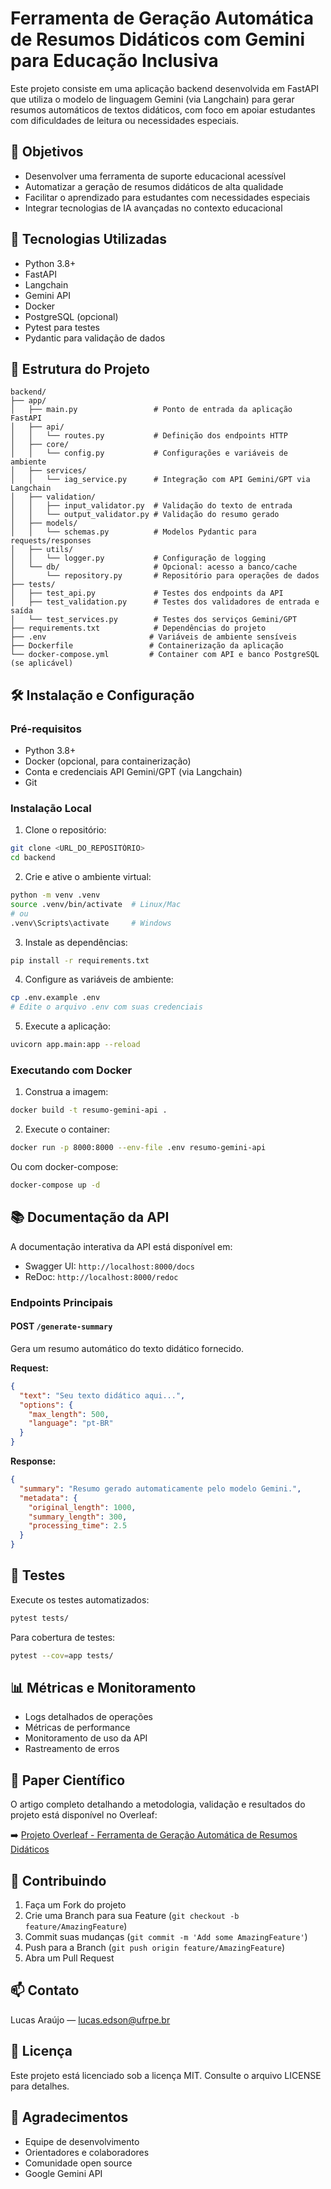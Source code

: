 # Ferramenta de Geração Automática de Resumos Didáticos com Gemini para Educação Inclusiva

Este projeto consiste em uma aplicação backend desenvolvida em FastAPI que utiliza o modelo de linguagem Gemini (via Langchain) para gerar resumos automáticos de textos didáticos, com foco em apoiar estudantes com dificuldades de leitura ou necessidades especiais.

## 🎯 Objetivos

- Desenvolver uma ferramenta de suporte educacional acessível
- Automatizar a geração de resumos didáticos de alta qualidade
- Facilitar o aprendizado para estudantes com necessidades especiais
- Integrar tecnologias de IA avançadas no contexto educacional

## 🚀 Tecnologias Utilizadas

- Python 3.8+
- FastAPI
- Langchain
- Gemini API
- Docker
- PostgreSQL (opcional)
- Pytest para testes
- Pydantic para validação de dados

## 📁 Estrutura do Projeto

```plaintext
backend/
├── app/
│   ├── main.py                 # Ponto de entrada da aplicação FastAPI
│   ├── api/
│   │   └── routes.py           # Definição dos endpoints HTTP
│   ├── core/
│   │   └── config.py           # Configurações e variáveis de ambiente
│   ├── services/
│   │   └── iag_service.py      # Integração com API Gemini/GPT via Langchain
│   ├── validation/
│   │   ├── input_validator.py  # Validação do texto de entrada
│   │   └── output_validator.py # Validação do resumo gerado
│   ├── models/
│   │   └── schemas.py          # Modelos Pydantic para requests/responses
│   ├── utils/
│   │   └── logger.py           # Configuração de logging
│   └── db/                     # Opcional: acesso a banco/cache
│       └── repository.py       # Repositório para operações de dados
├── tests/
│   ├── test_api.py             # Testes dos endpoints da API
│   ├── test_validation.py      # Testes dos validadores de entrada e saída
│   └── test_services.py        # Testes dos serviços Gemini/GPT
├── requirements.txt            # Dependências do projeto
├── .env                       # Variáveis de ambiente sensíveis
├── Dockerfile                 # Containerização da aplicação
└── docker-compose.yml         # Container com API e banco PostgreSQL (se aplicável)
```

## 🛠️ Instalação e Configuração

### Pré-requisitos

* Python 3.8+
* Docker (opcional, para containerização)
* Conta e credenciais API Gemini/GPT (via Langchain)
* Git

### Instalação Local

1. Clone o repositório:
```bash
git clone <URL_DO_REPOSITÓRIO>
cd backend
```

2. Crie e ative o ambiente virtual:
```bash
python -m venv .venv
source .venv/bin/activate  # Linux/Mac
# ou
.venv\Scripts\activate     # Windows
```

3. Instale as dependências:
```bash
pip install -r requirements.txt
```

4. Configure as variáveis de ambiente:
```bash
cp .env.example .env
# Edite o arquivo .env com suas credenciais
```

5. Execute a aplicação:
```bash
uvicorn app.main:app --reload
```

### Executando com Docker

1. Construa a imagem:
```bash
docker build -t resumo-gemini-api .
```

2. Execute o container:
```bash
docker run -p 8000:8000 --env-file .env resumo-gemini-api
```

Ou com docker-compose:
```bash
docker-compose up -d
```

## 📚 Documentação da API

A documentação interativa da API está disponível em:
- Swagger UI: `http://localhost:8000/docs`
- ReDoc: `http://localhost:8000/redoc`

### Endpoints Principais

#### POST `/generate-summary`
Gera um resumo automático do texto didático fornecido.

**Request:**
```json
{
  "text": "Seu texto didático aqui...",
  "options": {
    "max_length": 500,
    "language": "pt-BR"
  }
}
```

**Response:**
```json
{
  "summary": "Resumo gerado automaticamente pelo modelo Gemini.",
  "metadata": {
    "original_length": 1000,
    "summary_length": 300,
    "processing_time": 2.5
  }
}
```

## 🧪 Testes

Execute os testes automatizados:
```bash
pytest tests/
```

Para cobertura de testes:
```bash
pytest --cov=app tests/
```

## 📊 Métricas e Monitoramento

- Logs detalhados de operações
- Métricas de performance
- Monitoramento de uso da API
- Rastreamento de erros

## 📝 Paper Científico

O artigo completo detalhando a metodologia, validação e resultados do projeto está disponível no Overleaf:

➡️ [Projeto Overleaf - Ferramenta de Geração Automática de Resumos Didáticos](https://www.overleaf.com/project/6840d13a7f5042985b6f8296)

## 🤝 Contribuindo

1. Faça um Fork do projeto
2. Crie uma Branch para sua Feature (`git checkout -b feature/AmazingFeature`)
3. Commit suas mudanças (`git commit -m 'Add some AmazingFeature'`)
4. Push para a Branch (`git push origin feature/AmazingFeature`)
5. Abra um Pull Request

## 📫 Contato

Lucas Araújo — [lucas.edson@ufrpe.br](mailto:lucas.edson@ufrpe.br)

## 📄 Licença

Este projeto está licenciado sob a licença MIT. Consulte o arquivo LICENSE para detalhes.

## 🙏 Agradecimentos

- Equipe de desenvolvimento
- Orientadores e colaboradores
- Comunidade open source
- Google Gemini API



